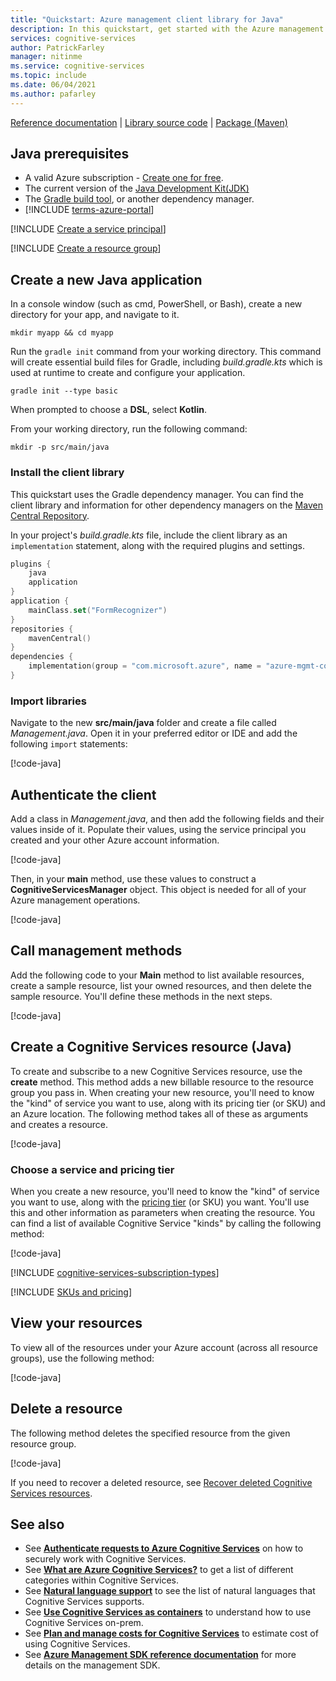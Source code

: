 ```yaml
---
title: "Quickstart: Azure management client library for Java"
description: In this quickstart, get started with the Azure management client library for Java.
services: cognitive-services
author: PatrickFarley
manager: nitinme
ms.service: cognitive-services
ms.topic: include
ms.date: 06/04/2021
ms.author: pafarley
---
```


[Reference documentation](/java/api/com.microsoft.azure.management.cognitiveservices) | [Library source code](https://github.com/Azure/azure-sdk-for-java/tree/master/sdk/cognitiveservices/mgmt-v2017_04_18/src/main/java/com/microsoft/azure/management/cognitiveservices/v2017_04_18) | [Package (Maven)](https://mvnrepository.com/artifact/com.microsoft.azure/azure-mgmt-cognitiveservices)

## Java prerequisites

* A valid Azure subscription - [Create one for free](https://azure.microsoft.com/free/).
* The current version of the [Java Development Kit(JDK)](https://www.oracle.com/technetwork/java/javase/downloads/index.html)
* The [Gradle build tool](https://gradle.org/install/), or another dependency manager.
* [!INCLUDE [terms-azure-portal](./terms-azure-portal.md)]


[!INCLUDE [Create a service principal](./create-service-principal.md)]

[!INCLUDE [Create a resource group](./create-resource-group.md)]

## Create a new Java application

In a console window (such as cmd, PowerShell, or Bash), create a new directory for your app, and navigate to it. 

```console
mkdir myapp && cd myapp
```

Run the `gradle init` command from your working directory. This command will create essential build files for Gradle, including *build.gradle.kts* which is used at runtime to create and configure your application.

```console
gradle init --type basic
```

When prompted to choose a **DSL**, select **Kotlin**.

From your working directory, run the following command:

```console
mkdir -p src/main/java
```

### Install the client library

This quickstart uses the Gradle dependency manager. You can find the client library and information for other dependency managers on the [Maven Central Repository](https://mvnrepository.com/artifact/com.azure/azure-ai-formrecognizer).

In your project's *build.gradle.kts* file, include the client library as an `implementation` statement, along with the required plugins and settings.

```kotlin
plugins {
    java
    application
}
application {
    mainClass.set("FormRecognizer")
}
repositories {
    mavenCentral()
}
dependencies {
    implementation(group = "com.microsoft.azure", name = "azure-mgmt-cognitiveservices", version = "1.10.0-beta")
}
```

### Import libraries

Navigate to the new **src/main/java** folder and create a file called *Management.java*. Open it in your preferred editor or IDE and add the following `import` statements:

[!code-java[](~/cognitive-services-quickstart-code/java/azure_management_service/quickstart.java?name=snippet_imports)]

## Authenticate the client

Add a class in *Management.java*, and then add the following fields and their values inside of it. Populate their values, using the service principal you created and your other Azure account information.

[!code-java[](~/cognitive-services-quickstart-code/java/azure_management_service/quickstart.java?name=snippet_constants)]

Then, in your **main** method, use these values to construct a **CognitiveServicesManager** object. This object is needed for all of your Azure management operations.

[!code-java[](~/cognitive-services-quickstart-code/java/azure_management_service/quickstart.java?name=snippet_auth)]

## Call management methods

Add the following code to your **Main** method to list available resources, create a sample resource, list your owned resources, and then delete the sample resource. You'll define these methods in the next steps.

[!code-java[](~/cognitive-services-quickstart-code/java/azure_management_service/quickstart.java?name=snippet_calls)]

## Create a Cognitive Services resource (Java)

To create and subscribe to a new Cognitive Services resource, use the **create** method. This method adds a new billable resource to the resource group you pass in. When creating your new resource, you'll need to know the "kind" of service you want to use, along with its pricing tier (or SKU) and an Azure location. The following method takes all of these as arguments and creates a resource.

[!code-java[](~/cognitive-services-quickstart-code/java/azure_management_service/quickstart.java?name=snippet_create)]

### Choose a service and pricing tier

When you create a new resource, you'll need to know the "kind" of service you want to use, along with the [pricing tier](https://azure.microsoft.com/pricing/details/cognitive-services/) (or SKU) you want. You'll use this and other information as parameters when creating the resource. You can find a list of available Cognitive Service "kinds" by calling the following method:

[!code-java[](~/cognitive-services-quickstart-code/java/azure_management_service/quickstart.java?name=snippet_list_avail)]

[!INCLUDE [cognitive-services-subscription-types](../../../../includes/cognitive-services-subscription-types.md)]

[!INCLUDE [SKUs and pricing](./sku-pricing.md)]

## View your resources

To view all of the resources under your Azure account (across all resource groups), use the following method:

[!code-java[](~/cognitive-services-quickstart-code/java/azure_management_service/quickstart.java?name=snippet_list)]

## Delete a resource

The following method deletes the specified resource from the given resource group.

[!code-java[](~/cognitive-services-quickstart-code/java/azure_management_service/quickstart.java?name=snippet_delete)]

If you need to recover a deleted resource, see [Recover deleted Cognitive Services resources](../../manage-resources.md).

## See also

* See **[Authenticate requests to Azure Cognitive Services](../../authentication.md)** on how to securely work with Cognitive Services.
* See **[What are Azure Cognitive Services?](../../what-are-cognitive-services.md)** to get a list of different categories within Cognitive Services.
* See **[Natural language support](../../language-support.md)** to see the list of natural languages that Cognitive Services supports.
* See **[Use Cognitive Services as containers](../../cognitive-services-container-support.md)** to understand how to use Cognitive Services on-prem.
* See **[Plan and manage costs for Cognitive Services](../../plan-manage-costs.md)** to estimate cost of using Cognitive Services.
* See **[Azure Management SDK reference documentation](/java/api/com.microsoft.azure.management.cognitiveservices)** for more details on the management SDK.
